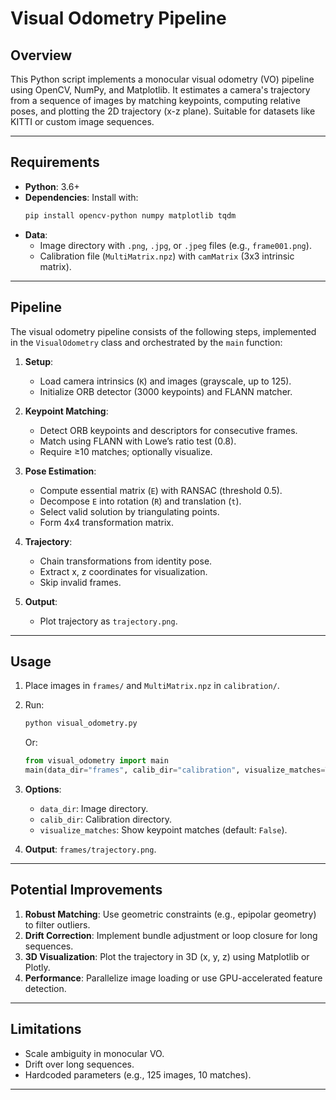 # Visual Odometry Pipeline

## Overview

This Python script implements a monocular visual odometry (VO) pipeline using OpenCV, NumPy, and Matplotlib. It estimates a camera's trajectory from a sequence of images by matching keypoints, computing relative poses, and plotting the 2D trajectory (x-z plane). Suitable for datasets like KITTI or custom image sequences.

---

## Requirements

- **Python**: 3.6+
- **Dependencies**: Install with:
  ```bash
  pip install opencv-python numpy matplotlib tqdm
  ```
- **Data**:
  - Image directory with `.png`, `.jpg`, or `.jpeg` files (e.g., `frame001.png`).
  - Calibration file (`MultiMatrix.npz`) with `camMatrix` (3x3 intrinsic matrix).

---

## Pipeline

The visual odometry pipeline consists of the following steps, implemented in the `VisualOdometry` class and orchestrated by the `main` function:

1. **Setup**:
   - Load camera intrinsics (`K`) and images (grayscale, up to 125).
   - Initialize ORB detector (3000 keypoints) and FLANN matcher.

2. **Keypoint Matching**:
   - Detect ORB keypoints and descriptors for consecutive frames.
   - Match using FLANN with Lowe’s ratio test (0.8).
   - Require ≥10 matches; optionally visualize.

3. **Pose Estimation**:
   - Compute essential matrix (`E`) with RANSAC (threshold 0.5).
   - Decompose `E` into rotation (`R`) and translation (`t`).
   - Select valid solution by triangulating points.
   - Form 4x4 transformation matrix.

4. **Trajectory**:
   - Chain transformations from identity pose.
   - Extract x, z coordinates for visualization.
   - Skip invalid frames.

5. **Output**:
   - Plot trajectory as `trajectory.png`.


---

## Usage

1. Place images in `frames/` and `MultiMatrix.npz` in `calibration/`.
2. Run:
   ```bash
   python visual_odometry.py
   ```
   Or:
   ```python
   from visual_odometry import main
   main(data_dir="frames", calib_dir="calibration", visualize_matches=True)
   ```
3. **Options**:
   - `data_dir`: Image directory.
   - `calib_dir`: Calibration directory.
   - `visualize_matches`: Show keypoint matches (default: `False`).

4. **Output**: `frames/trajectory.png`.

---
## Potential Improvements

1. **Robust Matching**: Use geometric constraints (e.g., epipolar geometry) to filter outliers.
2. **Drift Correction**: Implement bundle adjustment or loop closure for long sequences.
3. **3D Visualization**: Plot the trajectory in 3D (x, y, z) using Matplotlib or Plotly.
4. **Performance**: Parallelize image loading or use GPU-accelerated feature detection.
---

## Limitations

- Scale ambiguity in monocular VO.
- Drift over long sequences.
- Hardcoded parameters (e.g., 125 images, 10 matches).

---
